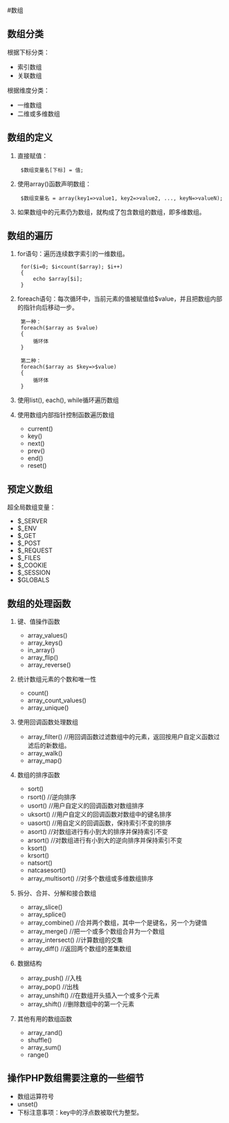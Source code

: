 #数组
## 数组分类 ##

根据下标分类：

- 索引数组
- 关联数组

根据维度分类：

- 一维数组
- 二维或多维数组

## 数组的定义 ##

1. 直接赋值：
	
		$数组变量名[下标] = 值;

2. 使用array()函数声明数组：

		$数组变量名 = array(key1=>value1, key2=>value2, ..., keyN=>valueN);

3. 如果数组中的元素仍为数组，就构成了包含数组的数组，即多维数组。

## 数组的遍历 ##

1. for语句：遍历连续数字索引的一维数组。

		for($i=0; $i<count($array); $i++)
		{
			echo $array[$i];
		}

2. foreach语句：每次循环中，当前元素的值被赋值给$value，并且把数组内部的指针向后移动一步。

		第一种：
		foreach($array as $value)
		{
			循环体
		}

		第二种：
		foreach($array as $key=>$value)
		{
			循环体
		}

3. 使用list(), each(), while循环遍历数组

4. 使用数组内部指针控制函数遍历数组

	- current()
	- key()
	- next()
	- prev()
	- end()
	- reset()

## 预定义数组 ##

超全局数组变量：

- $_SERVER
- $_ENV
- $_GET
- $_POST
- $_REQUEST
- $_FILES
- $_COOKIE
- $_SESSION
- $GLOBALS
	
## 数组的处理函数 ##

1. 键、值操作函数
	
	- array_values()
	- array_keys()
	- in_array()
	- array_flip()
	- array_reverse()

2. 统计数组元素的个数和唯一性

	- count()
	- array_count_values()
	- array_unique()

3. 使用回调函数处理数组

	- array_filter() 	//用回调函数过滤数组中的元素，返回按用户自定义函数过滤后的新数组。
	- array_walk()
	- array_map()

4. 数组的排序函数

	- sort()
	- rsort()              //逆向排序
	- usort()              //用户自定义的回调函数对数组排序
	- uksort() 			   //用户自定义的回调函数对数组中的键名排序
	- uasort()             //用自定义的回调函数，保持索引不变的排序
	- asort()              //对数组进行有小到大的排序并保持索引不变
	- arsort() 			   //对数组进行有小到大的逆向排序并保持索引不变
	- ksort()
	- krsort()
	- natsort()
	- natcasesort()
	- array_multisort() 	//对多个数组或多维数组排序

5. 拆分、合并、分解和接合数组
	
	- array_slice()
	- array_splice()
	- array_combine() 		//合并两个数组，其中一个是键名，另一个为键值
	- array_merge() 		//把一个或多个数组合并为一个数组
	- array_intersect() 	//计算数组的交集
	- array_diff() 			//返回两个数组的差集数组

6. 数据结构

	- array_push()    		//入栈
	- array_pop() 			//出栈
	- array_unshift()       //在数组开头插入一个或多个元素
	- array_shift() 		//删除数组中的第一个元素

7. 其他有用的数组函数

	- array_rand()
	- shuffle()
	- array_sum()
	- range()

## 操作PHP数组需要注意的一些细节 ##

- 数组运算符号
- unset()
- 下标注意事项：key中的浮点数被取代为整型。